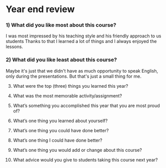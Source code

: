 #
# Year end review

### 1) What did you like most about this course?
I was most impressed by his teaching style and his friendly approach to us students Thanks to that I learned a lot of things and I always enjoyed the lessons.


### 2) What did you like least about this course?
Maybe it's just that we didn't have as much opportunity to speak English, only during the presentations. But that's just a small thing for me.


3) What were the top (three) things you learned this year?



4) What was the most memorable activity/assignment?



5) What’s something you accomplished this year that you are most proud of?



6) What’s one thing you learned about yourself?



7) What’s one thing you could have done better?


8) What’s one thing I could have done better?


9) What’s one thing you would add or change about this course?

10) What advice would you give to students taking this course next year?

